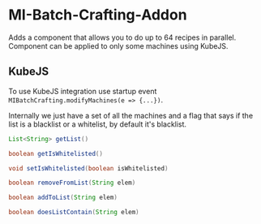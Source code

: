 # MI-Batch-Crafting-Addon
Adds a component that allows you to do up to 64 recipes in parallel. Component can be applied to only some machines using KubeJS.

## KubeJS
To use KubeJS integration use startup event `MIBatchCrafting.modifyMachines(e => {...})`.

Internally we just have a set of all the machines and a flag that says if the list is a blacklist or a whitelist, by default it's blacklist.

```java
List<String> getList()

boolean getIsWhitelisted()

void setIsWhitelisted(boolean isWhitelisted)

boolean removeFromList(String elem)

boolean addToList(String elem)

boolean doesListContain(String elem)
```
